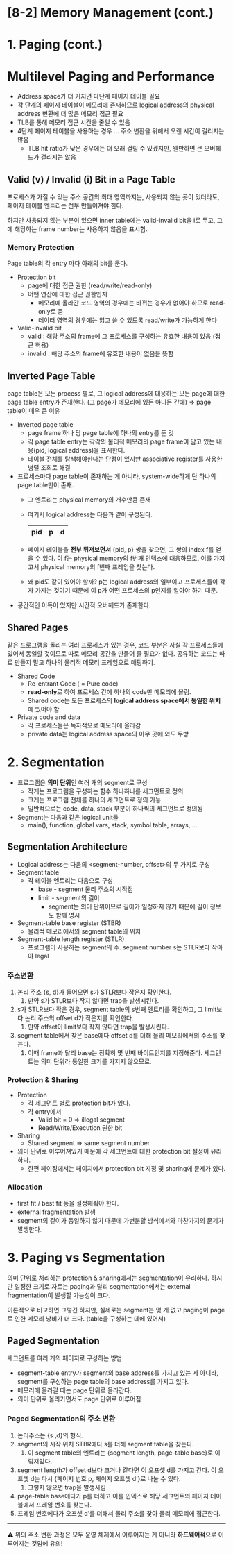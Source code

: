 # [8-2] Memory Management (cont.)

# 1. Paging (cont.)

# Multilevel Paging and Performance

- Address space가 더 커지면 다단계 페이지 테이블 필요
- 각 단계의 페이지 테이블이 메모리에 존재하므로 logical address의 physical address 변환에 더 많은 메모리 접근 필요
- TLB를 통해 메모리 접근 시간을 줄일 수 있음
- 4단계 페이지 테이블을 사용하는 경우 … 주소 변환을 위해서 오랜 시간이 걸리지는 않음
    - TLB hit ratio가 낮은 경우에는 더 오래 걸릴 수 있겠지만, 웬만하면 큰 오버헤드가 걸리지는 않음

## Valid (v) / Invalid (i) Bit in a Page Table

프로세스가 가질 수 있는 주소 공간의 최대 영역까지는, 사용되지 않는 곳이 있더라도, 페이지 테이블 엔트리는 전부 만들어져야 한다.

하지만 사용되지 않는 부분이 있으면 inner table에는 valid-invalid bit을 i로 두고, 그에 해당하는 frame number는 사용하지 않음을 표시함.

### Memory Protection

Page table의 각 entry 마다 아래의 bit를 둔다.

- Protection bit
    - page에 대한 접근 권한 (read/write/read-only)
    - 어떤 연산에 대한 접근 권한인지
        - 메모리에 올라간 코드 영역의 경우에는 바뀌는 경우가 없어야 하므로 read-only로 둠
        - 데이터 영역의 경우에는 읽고 쓸 수 있도록 read/write가 가능하게 한다
- Valid-invalid bit
    - valid : 해당 주소의 frame에 그 프로세스를 구성하는 유효한 내용이 있음 (접근 허용)
    - invalid : 해당 주소의 frame에 유효한 내용이 없음을 뜻함

## Inverted Page Table

page table은 모든 process 별로, 그 logical address에 대응하는 모든 page에 대한 page table entry가 존재한다. (그 page가 메모리에 있든 아니든 간에) ⇒ page table이 매우 큰 이유

- Inverted page table
    - page frame 하나 당 page table에 하나의 entry를 둔 것
    - 각 page table entry는 각각의 물리적 메모리의 page frame이 담고 있는 내용(pid, logical address)을 표시한다.
    - 테이블 전체를 탐색해야한다는 단점이 있지만 associative register를 사용한 병렬 조회로 해결
- 프로세스마다 page table이 존재하는 게 아니라, system-wide하게 단 하나의 page table만이 존재.
    - 그 엔트리는 physical memory의 개수만큼 존재
    - 여기서 logical address는 다음과 같이 구성된다.
        
        
        | pid | p | d |
        | --- | --- | --- |
    - 페이지 테이블을 **전부 뒤져보면서** {pid, p} 쌍을 찾으면, 그 쌍의 index f를 얻을 수 있다. 이 f는 physical memory의 f번째 인덱스에 대응하므로, 이를 가지고서 physical memory의 f번째 프레임을 찾는다.
    - 왜 pid도 같이 있어야 할까? p는 logical address의 일부이고 프로세스들이 각자 가지는 것이기 때문에 이 p가 어떤 프로세스의 p인지를 알아야 하기 때문.
- 공간적인 이득이 있지만 시간적 오버헤드가 존재한다.

## Shared Pages

같은 프로그램을 돌리는 여러 프로세스가 있는 경우, 코드 부분은 사실 각 프로세스들에 있어서 동일할 것이므로 따로 메모리 공간을 만들어 줄 필요가 없다. 공유하는 코드는 따로 만들지 말고 하나의 물리적 메모리 프레임으로 매핑하기.

- Shared Code
    - Re-entrant Code ( = Pure code)
    - **read-only**로 하여 프로세스 간에 하나의 code만 메모리에 올림.
    - Shared code는 모든 프로세스의 **logical address space에서 동일한 위치**에 있어야 함
- Private code and data
    - 각 프로세스들은 독자적으로 메모리에 올라감
    - private data는 logical address space의 아무 곳에 와도 무방

# 2. Segmentation

- 프로그램은 **의미 단위**인 여러 개의 segment로 구성
    - 작게는 프로그램을 구성하는 함수 하나하나를 세그먼트로 정의
    - 크게는 프로그램 전체를 하나의 세그먼트로 정의 가능
    - 일반적으로는 code, data, stack 부분이 하나씩의 세그먼트로 정의됨
- Segment는 다음과 같은 logical unit들
    - main(), function, global vars, stack, symbol table, arrays, …

## Segmentation Architecture

- Logical address는 다음의 <segment-number, offset>의 두 가지로 구성
- Segment table
    - 각 테이블 엔트리는 다음으로 구성
        - base - segment 물리 주소의 시작점
        - limit - segment의 길이
            - segment는 의미 단위이므로 길이가 일정하지 않기 때문에 길이 정보도 함께 명시
- Segment-table base register (STBR)
    - 물리적 메모리에서의 segment table의 위치
- Segment-table length register (STLR)
    - 프로그램이 사용하는 segment의 수. segment number s는 STLR보다 작아야 legal

### 주소변환

1. 논리 주소 {s, d}가 들어오면 s가 STLR보다 작은지 확인한다. 
    1. 만약 s가 STLR보다 작지 않다면 trap을 발생시킨다.
2. s가 STLR보다 작은 경우, segment table의 s번째 엔트리를 확인하고, 그 limit보다 논리 주소의 offset d가 작은지를 확인한다.
    1. 만약 offset이 limit보다 작지 않다면 trap을 발생시킨다.
3. segment table에서 찾은 base에다 offset d를 더해 물리 메모리에서의 주소를 찾는다.
    1. 이때 frame과 달리 base는 정확히 몇 번째 바이트인지를 지정해준다. 세그먼트는 의미 단위라 동일한 크기를 가지지 않으므로.

### Protection & Sharing

- Protection
    - 각 세그먼트 별로 protection bit가 있다.
    - 각 entry에서
        - Valid bit = 0 ⇒ illegal segment
        - Read/Write/Execution 권한 bit
- Sharing
    - Shared segment ⇒ same segment number
- 의미 단위로 이루어져있기 때문에 각 세그먼트에 대한 protection bit 설정이 유리하다.
    - 한편 페이징에서는 페이지에서 protection bit 지정 및 sharing에 문제가 있다.

### Allocation

- first fit / best fit 등을 설정해줘야 한다.
- external fragmentation 발생
- segment의 길이가 동일하지 않기 때문에 가변분할 방식에서와 마찬가지의 문제가 발생한다.

# 3. Paging vs Segmentation

의미 단위로 처리하는 protection & sharing에서는 segmentation이 유리하다. 하지만 일정한 크기로 자르는 paging과 달리 segmentation에서는 external fragmentation이 발생할 가능성이 크다.

이론적으로 비교하면 그렇긴 하지만, 실제로는 segment는 몇 개 없고 paging이 page로 인한 메모리 낭비가 더 크다. (table을 구성하는 데에 있어서)

## Paged Segmentation

세그먼트를 여러 개의 페이지로 구성하는 방법

- segment-table entry가 segment의 base address를 가지고 있는 게 아니라, segment를 구성하는 page table의 base address를 가지고 있다.
- 메모리에 올라갈 때는 page 단위로 올라간다.
- 의미 단위로 올라가면서도 page 단위로 이루어짐

### Paged Segmentation의 주소 변환

1. 논리주소는 {s ,d}의 형식.
2. segment의 시작 위치 STBR에다 s를 더해 segment table을 찾는다.
    1. 이 segment table의 엔트리는 {segment length, page-table base}로 이뤄져있다.
3. segment length가 offset d보다 크거나 같다면 이 오프셋 d를 가지고 간다. 이 오프셋 d는 다시 {페이지 번호 p, 페이지 오프셋 d’}로 나눌 수 있다.
    1. 그렇지 않으면 trap을 발생시킴
4. page-table base에다가 p를 더하고 이를 인덱스로 해당 세그먼트의 페이지 테이블에서 프레임 번호를 찾는다.
5. 프레임 번호에다가 오프셋 d’를 더해서 물리 주소를 찾아 물리 메모리에 접근한다.

---

⚠️ 위의 주소 변환 과정은 모두 운영 체제에서 이루어지는 게 아니라 **하드웨어적**으로 이루어지는 것임에 유의!
